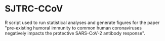 # SJTRC-CCoV
R script used to run statistical analyses and generate figures for the paper "pre-existing humoral immunity to common human coronaviruses negatively impacts the protective SARS-CoV-2 antibody response".
